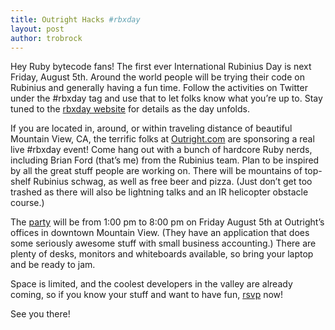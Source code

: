 ```yaml
---
title: Outright Hacks #rbxday
layout: post
author: trobrock
---
```

Hey Ruby bytecode fans! The first ever International Rubinius Day is next Friday, August 5th. Around the world people will be trying their code on Rubinius and generally having a fun time. Follow the activities on Twitter under the #rbxday tag and use that to let folks know what you’re up to. Stay tuned to the [rbxday website](http://rbxday.rubini.us/) for details as the day unfolds.

If you are located in, around, or within traveling distance of beautiful Mountain View, CA, the terrific folks at [Outright.com](http://outright.com) are sponsoring a real live #rbxday event! Come hang out with a bunch of hardcore Ruby nerds, including Brian Ford (that’s me) from the Rubinius team. Plan to be inspired by all the great stuff people are working on. There will be mountains of top-shelf Rubinius schwag, as well as free beer and pizza. (Just don’t get too trashed as there will also be lightning talks and an IR helicopter obstacle course.)

The [party](http://rbxday.eventbrite.com) will be from 1:00 pm to 8:00 pm on Friday August 5th at Outright’s offices in downtown Mountain View. (They have an application that does some seriously awesome stuff with small business accounting.) There are plenty of desks, monitors and whiteboards available, so bring your laptop and be ready to jam.

Space is limited, and the coolest developers in the valley are already coming, so if you know your stuff and want to have fun, [rsvp](http://rbxday.eventbrite.com) now!

See you there!
